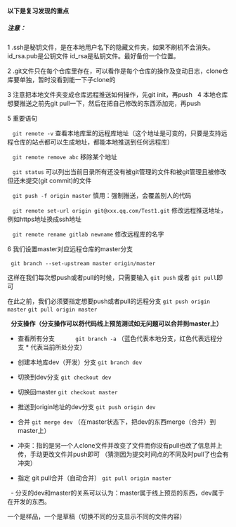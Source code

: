  #### 以下是复习发现的重点

 ##### 注意： 
 
  1 .ssh是秘钥文件，是在本地用户名下的隐藏文件夹，如果不刷机不会消失。id_rsa.pub是公钥文件 id_rsa是私钥文件。最好备份一个位置。
  
  2 .git文件只在每个仓库里存在，可以看作是每个仓库的操作及变动日志，clone仓库要单独，暂时没看到能一下子clone的
  
  3 注意把本地文件夹变成仓库远程推送如何操作，先git init，再push
  
  4 本地仓库想要推送之前先git pull一下，然后在把自己修改的东西添加完，再push
  
  5 重要语句
  
    ````git remote -v````  查看本地库里的远程库地址（这个地址是可变的，只要是支持远程仓库的站点都可以生成地址，都能本地推送到任何远程库）
    
    ```git remote remove abc``` 移除某个地址

    ```git status``` 可以列出当前目录所有还没有被git管理的文件和被git管理且被修改但还未提交(git commit)的文件

    ```git push -f origin master```  慎用：强制推送，会覆盖别人的代码
    
    ```git remote set-url origin git@xxx.qq.com/Test1.git``` 修改远程推送地址，例如https地址换成ssh地址
    
    ```git remote rename gitlab newname``` 修改远程库的名字
    
    
    
   6 
     我们设置master对应远程仓库的master分支

     ```git branch --set-upstream master origin/master```    
    
   这样在我们每次想push或者pull的时候，只需要输入 ```git push``` 或者 ```git pull```即可

   在此之前，我们必须要指定想要push或者pull的远程分支 ```git push origin master``` ```git pull origin master```
   
   
   
   **分支操作（分支操作可以将代码线上预览测试如无问题可以合并到master上）** 
   
   
         
   
   - 查看所有分支            ```git branch -a``` （蓝色代表本地分支，红色代表远程分支  * 代表当前所处分支）
   
   
   - 创建本地库dev（开发）分支  ```git branch dev```
   
   
   - 切换到dev分支             ```git checkout dev```
   
   
   - 切换回master              ```git checkout master```
   
   
   - 推送到origin地址的dev分支  ```git push origin dev```
   
   
   - 合并  ```git merge dev``` （在master状态下，把dev的东西merge（合并）到master上）
   

   - 冲突：指的是另一个人clone文件并改变了文件而你没有pull也改了信息并上传，手动更改文件并push即可
   （猜测因为提交时间点的不同及时pull了也会有冲突）
   
   
   - 指定 git pull合并（自动合并） ```git pull origin master```
  


   - 分支的dev和master的关系可以认为：master属于线上预览的东西，dev属于在开发的东西。
   
   一个是样品，一个是草稿（切换不同的分支显示不同的文件内容）
